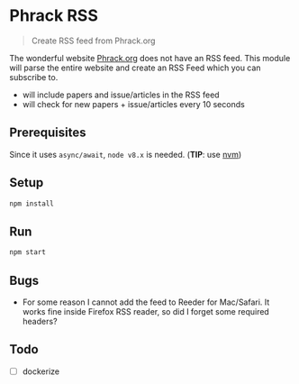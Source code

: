 # Phrack RSS

> Create RSS feed from Phrack.org

The wonderful website [Phrack.org](http://phrack.org) does not have an RSS feed.
This module will parse the entire website and create an RSS Feed which you can subscribe to.

- will include papers and issue/articles in the RSS feed
- will check for new papers + issue/articles every 10 seconds

## Prerequisites

Since it uses `async/await`, `node v8.x` is needed. (**TIP**: use [nvm](https://github.com/creationix/nvm))

## Setup

``` bash
npm install
```

## Run

```bash
npm start
```

## Bugs

- For some reason I cannot add the feed to Reeder for Mac/Safari.
  It works fine inside Firefox RSS reader, so did I forget some required headers?

## Todo

- [ ] dockerize
